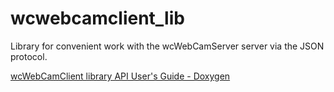 # wcwebcamclient_lib

Library for convenient work with the wcWebCamServer server via the JSON protocol.

[wcWebCamClient library API User's Guide - Doxygen](https://github.com/iLya2IK/wcwebcamclient_lib/doxygen/html/index.http)
